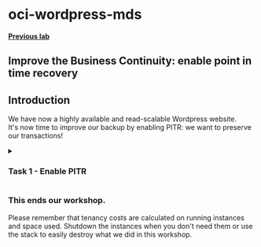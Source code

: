 # oci-wordpress-mds

**[Previous lab](./mds_read_replicas.md)**

## Improve the Business Continuity: enable point in time recovery

## Introduction
We have now a highly available and read-scalable Wordpress website.  
It's now time to improve our backup by enabling PITR: we want to preserve our transactions!

<details>
<summary><h3>Task 1 - Enable PITR</h3></summary>
  
1. In the OCI console navigate to your database instance as before (i.e. from the Hamburger menu, select Databases, then under MySQL select DB Systems. If you cannot see your database then check that you are in the correct compartment).

  ![OCI mds instances list](../images/OCI-mds-instances-list.png)

  
2. Click on your database instance's name in order to get to its details page.
  
3. Click on the "More Actions" menu button, and from the drop down list select Edit backup plan.
  
  ![OCI mds pitr edit backup plan](../images/OCI-mds-pitr-edit_backup_plan.png)

  
4. In the dialog check the box whose label is "Enable point-in-ime recovery". Click on the "Save Changes" button.
  
  ![OCI mds pitr edit backup plan](../images/OCI-mds-pitr-checkbox.png)

  
5. The process to enable PITR will take a few minutes so please be patient.

</details>


### This ends our workshop.
Please remember that tenancy costs are calculated on running instances and space used.
Shutdown the instances when you don't need them or use the stack to easily destroy what we did in this workshop. 
